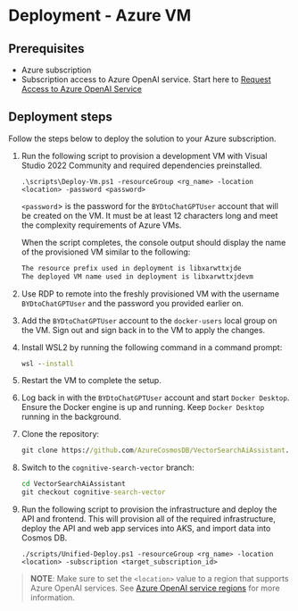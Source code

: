 # Deployment - Azure VM

## Prerequisites

- Azure subscription
- Subscription access to Azure OpenAI service. Start here to [Request Access to Azure OpenAI Service](https://customervoice.microsoft.com/Pages/ResponsePage.aspx?id=v4j5cvGGr0GRqy180BHbR7en2Ais5pxKtso_Pz4b1_xUOFA5Qk1UWDRBMjg0WFhPMkIzTzhKQ1dWNyQlQCN0PWcu)

## Deployment steps

Follow the steps below to deploy the solution to your Azure subscription.

1. Run the following script to provision a development VM with Visual Studio 2022 Community and required dependencies preinstalled.

    ```pwsh
    .\scripts\Deploy-Vm.ps1 -resourceGroup <rg_name> -location <location> -password <password>
    ```

    `<password`> is the password for the `BYDtoChatGPTUser` account that will be created on the VM. It must be at least 12 characters long and meet the complexity requirements of Azure VMs.

    When the script completes, the console output should display the name of the provisioned VM similar to the following:

    ```txt
    The resource prefix used in deployment is libxarwttxjde
    The deployed VM name used in deployment is libxarwttxjdevm
    ```

2. Use RDP to remote into the freshly provisioned VM with the username `BYDtoChatGPTUser` and the password you provided earlier on. 

3. Add the `BYDtoChatGPTUser` account to the `docker-users` local group on the VM. Sign out and sign back in to the VM to apply the changes.

4. Install WSL2 by running the following command in a command prompt:

    ```cmd
    wsl --install
    ```

5. Restart the VM to complete the setup.

6. Log back in with the `BYDtoChatGPTUser` account and start `Docker Desktop`. Ensure the Docker engine is up and running. Keep `Docker Desktop` running in the background.

7. Clone the repository:

    ```cmd
    git clone https://github.com/AzureCosmosDB/VectorSearchAiAssistant.git
    ```

8. Switch to the `cognitive-search-vector` branch:

    ```cmd
    cd VectorSearchAiAssistant
    git checkout cognitive-search-vector
    ```

9. Run the following script to provision the infrastructure and deploy the API and frontend. This will provision all of the required infrastructure, deploy the API and web app services into AKS, and import data into Cosmos DB.

    ```pwsh
    ./scripts/Unified-Deploy.ps1 -resourceGroup <rg_name> -location <location> -subscription <target_subscription_id>
    ```

>**NOTE**: Make sure to set the `<location>` value to a region that supports Azure OpenAI services. See [Azure OpenAI service regions](https://azure.microsoft.com/en-us/explore/global-infrastructure/products-by-region/?products=cognitive-services&regions=all) for more information.
